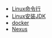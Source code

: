 * [Linux命令行](linux/Linux命令行)
* [Linux安装JDK](linux/Linux安装JDK)
* [docker](linux/docker)
* [Nexus](linux/Nexus)